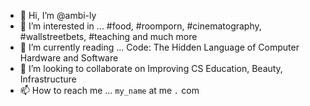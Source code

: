 - 👋 Hi, I’m @ambi-ly
- 👀 I’m interested in ... #food, #roomporn, #cinematography, #wallstreetbets, #teaching and much more
- 🌱 I’m currently reading ... Code: The Hidden Language of Computer Hardware and Software
- 💞️ I’m looking to collaborate on Improving CS Education, Beauty, Infrastructure
- 📫 How to reach me ... `my_name` at me *`.`* com

<!---
ambi-ly/ambi-ly is a ✨ special ✨ repository because its `README.md` (this file) appears on your GitHub profile.
You can click the Preview link to take a look at your changes.
--->
